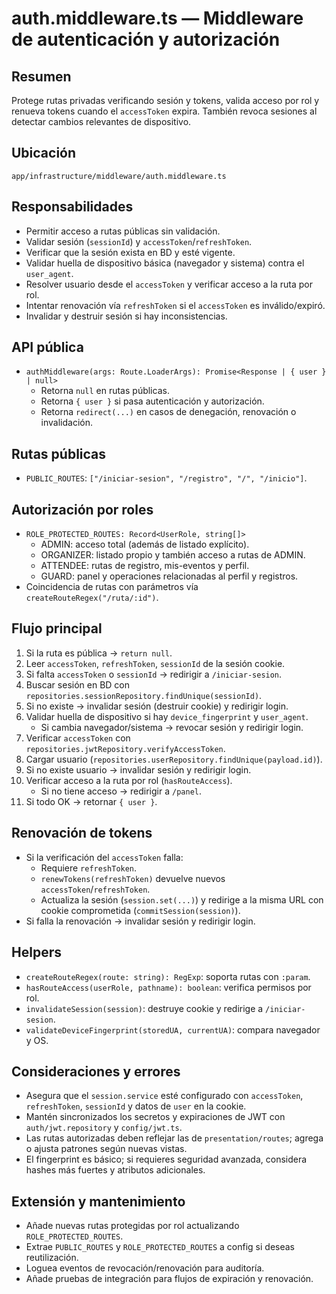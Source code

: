 # auth.middleware.ts — Middleware de autenticación y autorización

## Resumen
Protege rutas privadas verificando sesión y tokens, valida acceso por rol y renueva tokens cuando el `accessToken` expira. También revoca sesiones al detectar cambios relevantes de dispositivo.

## Ubicación
`app/infrastructure/middleware/auth.middleware.ts`

## Responsabilidades
- Permitir acceso a rutas públicas sin validación.
- Validar sesión (`sessionId`) y `accessToken`/`refreshToken`.
- Verificar que la sesión exista en BD y esté vigente.
- Validar huella de dispositivo básica (navegador y sistema) contra el `user_agent`.
- Resolver usuario desde el `accessToken` y verificar acceso a la ruta por rol.
- Intentar renovación vía `refreshToken` si el `accessToken` es inválido/expiró.
- Invalidar y destruir sesión si hay inconsistencias.

## API pública
- `authMiddleware(args: Route.LoaderArgs): Promise<Response | { user } | null>`
  - Retorna `null` en rutas públicas.
  - Retorna `{ user }` si pasa autenticación y autorización.
  - Retorna `redirect(...)` en casos de denegación, renovación o invalidación.

## Rutas públicas
- `PUBLIC_ROUTES`: `["/iniciar-sesion", "/registro", "/", "/inicio"]`.

## Autorización por roles
- `ROLE_PROTECTED_ROUTES: Record<UserRole, string[]>`
  - ADMIN: acceso total (además de listado explícito).
  - ORGANIZER: listado propio y también acceso a rutas de ADMIN.
  - ATTENDEE: rutas de registro, mis-eventos y perfil.
  - GUARD: panel y operaciones relacionadas al perfil y registros.
- Coincidencia de rutas con parámetros vía `createRouteRegex("/ruta/:id")`.

## Flujo principal
1. Si la ruta es pública → `return null`.
2. Leer `accessToken`, `refreshToken`, `sessionId` de la sesión cookie.
3. Si falta `accessToken` o `sessionId` → redirigir a `/iniciar-sesion`.
4. Buscar sesión en BD con `repositories.sessionRepository.findUnique(sessionId)`.
5. Si no existe → invalidar sesión (destruir cookie) y redirigir login.
6. Validar huella de dispositivo si hay `device_fingerprint` y `user_agent`.
   - Si cambia navegador/sistema → revocar sesión y redirigir login.
7. Verificar `accessToken` con `repositories.jwtRepository.verifyAccessToken`.
8. Cargar usuario (`repositories.userRepository.findUnique(payload.id)`).
9. Si no existe usuario → invalidar sesión y redirigir login.
10. Verificar acceso a la ruta por rol (`hasRouteAccess`).
    - Si no tiene acceso → redirigir a `/panel`.
11. Si todo OK → retornar `{ user }`.

## Renovación de tokens
- Si la verificación del `accessToken` falla:
  - Requiere `refreshToken`.
  - `renewTokens(refreshToken)` devuelve nuevos `accessToken`/`refreshToken`.
  - Actualiza la sesión (`session.set(...)`) y redirige a la misma URL con cookie comprometida (`commitSession(session)`).
- Si falla la renovación → invalidar sesión y redirigir login.

## Helpers
- `createRouteRegex(route: string): RegExp`: soporta rutas con `:param`.
- `hasRouteAccess(userRole, pathname): boolean`: verifica permisos por rol.
- `invalidateSession(session)`: destruye cookie y redirige a `/iniciar-sesion`.
- `validateDeviceFingerprint(storedUA, currentUA)`: compara navegador y OS.

## Consideraciones y errores
- Asegura que el `session.service` esté configurado con `accessToken`, `refreshToken`, `sessionId` y datos de `user` en la cookie.
- Mantén sincronizados los secretos y expiraciones de JWT con `auth/jwt.repository` y `config/jwt.ts`.
- Las rutas autorizadas deben reflejar las de `presentation/routes`; agrega o ajusta patrones según nuevas vistas.
- El fingerprint es básico; si requieres seguridad avanzada, considera hashes más fuertes y atributos adicionales.

## Extensión y mantenimiento
- Añade nuevas rutas protegidas por rol actualizando `ROLE_PROTECTED_ROUTES`.
- Extrae `PUBLIC_ROUTES` y `ROLE_PROTECTED_ROUTES` a config si deseas reutilización.
- Loguea eventos de revocación/renovación para auditoría.
- Añade pruebas de integración para flujos de expiración y renovación.